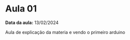 # Aula 01           

**Data da aula:** 13/02/2024

Aula de explicação da materia e vendo o primeiro arduino